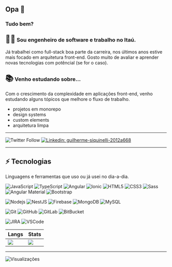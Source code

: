 ## Opa 👋

### Tudo bem?

<h3>
  <span style="font-size:24px">👨‍💻</span> Sou engenheiro de software e trabalho no Itaú.
</h3>

<p>
  Já trabalhei como full-stack boa parte da carreira, nos últimos anos estive mais focado em arquitetura front-end. Gosto muito de avaliar e aprender novas tecnologias com potêncial (se for o caso).
</p>

<h3>
  <span style="font-size:24px">📚</span> Venho estudando sobre...
</h3>

<p>
  Com o crescimento da complexidade em aplicações front-end, venho estudando alguns tópicos que melhore o fluxo de trabalho.
</p>

<ul>
  <li>projetos em monorepo</li>
  <li>design systems</li>
  <li>custom elements</li>
  <li>arquitetura limpa</li>
</ul>

---
![Twitter Follow](https://img.shields.io/twitter/follow/guiseek?label=GuiSeek&logo=twitter&style=flat-square)
[![Linkedin: guilherme-siquinelli-2012a668](https://img.shields.io/badge/-Linkedin-blue?style=flat-square&logo=Linkedin&logoColor=white&link=https://www.linkedin.com/in/guilherme-siquinelli-2012a668/)](https://www.linkedin.com/in/guilherme-siquinelli-2012a668/)

---

## ⚡ Tecnologias

Linguagens e ferramentas que uso ou já usei no dia-a-dia.



![JavaScript](https://img.shields.io/badge/-JavaScript-black?style=flat-square&logo=javascript)
![TypeScript](https://img.shields.io/badge/-TypeScript-007ACC?style=flat-square&logo=typescript)
![Angular](https://img.shields.io/badge/-Angular-DD0031?style=flat-square&logo=angular)
![Ionic](https://img.shields.io/badge/-Ionic-3880FF?style=flat-square&logo=ionic&logoColor=white)
![HTML5](https://img.shields.io/badge/-HTML5-E34F26?style=flat-square&logo=html5&logoColor=white)
![CSS3](https://img.shields.io/badge/-CSS3-1572B6?style=flat-square&logo=css3)
![Sass](https://img.shields.io/badge/-Sass-CC6699?style=flat-square&logo=sass&logoColor=white)
![Angular Material](https://img.shields.io/badge/Material-Design-%23ffa726?style=flat-square&logo=angular)
![Bootstrap](https://img.shields.io/badge/-Bootstrap-563D7C?style=flat-square&logo=bootstrap)

![Nodejs](https://img.shields.io/badge/-Nodejs-339933?style=flat-square&logo=Node.js&logoColor=white)
![NestJS](https://img.shields.io/badge/-NestJS-E0234E?style=flat-square&logo=nestjs&logoColor=white)
![Firebase](https://img.shields.io/badge/Firebase-FFCA28?style=flat-square&logo=firebase&logoColor=white)
![MongoDB](https://img.shields.io/badge/-MongoDB-black?style=flat-square&logo=mongodb)
![MySQL](https://img.shields.io/badge/-MySQL-4479A1?style=flat-square&logo=mysql&logoColor=white)

![Git](https://img.shields.io/badge/-Git-black?style=flat-square&logo=git)
![GitHub](https://img.shields.io/badge/-GitHub-181717?style=flat-square&logo=github)
![GitLab](https://img.shields.io/badge/-GitLab-181717?style=flat-square&logo=gitlab)
![BitBucket](https://img.shields.io/badge/-BitBucket-darkblue?style=flat-square&logo=bitbucket)

![JIRA](https://img.shields.io/badge/-JIRA-0052CC?style=flat-square&logo=jira)
![VSCode](https://img.shields.io/badge/-VSCode-007ACC?style=flat-square&logo=visual-studio-code&logoColor=white)

| Langs | Stats |
| --- | --- |
| ![](https://github-readme-stats.vercel.app/api/top-langs/?username=guiseek&hide=php,html) | ![](https://github-readme-stats.vercel.app/api?username=guiseek&theme=default) |

---

![Visualizações](https://komarev.com/ghpvc/?username=guiseek)